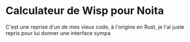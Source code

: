 # Calculateur de Wisp pour Noita

C'est une reprise d'un de mes vieux code, à l'origine en Rust, je l'ai juste repris pour lui donner une interface sympa